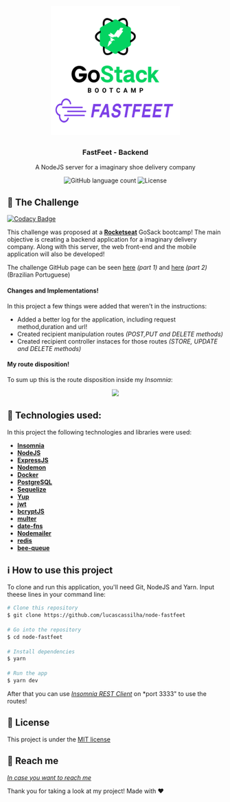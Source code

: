 <h1 align="center">
    <img height="300" alt="GoStack" src="./.github/logo.png" />
</h1>

<h3 align="center">
  FastFeet - Backend
</h3>
<p align="center">
  A NodeJS server for a imaginary shoe delivery company
</p>

<p align="center">
  <img alt="GitHub language count" src="https://img.shields.io/github/languages/count/rocketseat/bootcamp-gostack-desafio-01?color=%2304D361">

  <img alt="License" src="https://img.shields.io/badge/license-MIT-%2304D361">

</p>


:rocket: The Challenge
------------------

[![Codacy Badge](https://api.codacy.com/project/badge/Grade/a2ca4692bfe14a589e5c3daf3844ddd4)](https://app.codacy.com/manual/lucascassilha/node-fastfeet?utm_source=github.com&utm_medium=referral&utm_content=lucascassilha/node-fastfeet&utm_campaign=Badge_Grade_Settings)

This challenge was proposed at a [**Rocketseat**](https://rocketseat.com.br/) GoSack bootcamp! The main objective is creating a 
backend application for a imaginary delivery company. Along with this server, the web front-end and the mobile application will 
also be developed!

The challenge GitHub page can be seen [here](https://github.com/Rocketseat/bootcamp-gostack-desafio-02/blob/master/README.md#--) *(part 1)* and [here](https://github.com/Rocketseat/bootcamp-gostack-desafio-03/blob/master/README.md#desafio-03-continuando-aplica%C3%A7%C3%A3o) *(part 2)*
(Brazilian Portuguese)

#### Changes and Implementations!
In this project a few things were added that weren't in the instructions:

- Added a better log for the application, including request method,duration and url!
- Created recipient manipulation routes *(POST,PUT and DELETE methods)*
- Created recipient controller instaces for those routes *(STORE, UPDATE and DELETE methods)*

#### My route disposition!
To sum up this is the route disposition inside my *Insomnia*:
<p align="center">
  <img src="http://i.imgur.com/bwaek0c.png"/>
 </p>
 

:wrench: Technologies used:
----------------------
In this project the following technologies and libraries were used:

- [**Insomnia**](https://insomnia.rest/)
- [**NodeJS**](https://nodejs.org/en/)
- [**ExpressJS**](https://expressjs.com/)
- [**Nodemon**](https://nodemon.io/)
- [**Docker**](https://www.docker.com/)
- [**PostgreSQL**](https://www.postgresql.org/)
- [**Sequelize**](https://sequelize.org/)
- [**Yup**](https://github.com/jquense/yup)
- [**jwt**](https://www.npmjs.com/package/jsonwebtoken/)
- [**bcryptJS**](https://www.npmjs.com/package/bcryptjs)
- [**multer**](https://github.com/expressjs/multer)
- [**date-fns**](https://date-fns.org/docs/Getting-Started)
- [**Nodemailer**](https://nodemailer.com/about/)
- [**redis**](https://redis.io/)
- [**bee-queue**](https://github.com/bee-queue/bee-queue)

## :information_source: How to use this project
To clone and run this application, you'll need Git, NodeJS and Yarn. Input theese lines in your command line:

```bash
# Clone this repository
$ git clone https://github.com/lucascassilha/node-fastfeet

# Go into the repository
$ cd node-fastfeet

# Install dependencies
$ yarn

# Run the app
$ yarn dev
```

After that you can use [*Insomnia REST Client*](https://insomnia.rest/) on *port 3333" to use the routes!

## :scroll: License

This project is under the [MIT license](LICENSE)

:speech_balloon: Reach me
----------

[*In case you want to reach me*](https://www.linkedin.com/in/lcassilha/)



Thank you for taking a look at my project! Made with ♥
